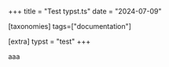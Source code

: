 +++
title = "Test typst.ts"
date = "2024-07-09"

[taxonomies]
tags=["documentation"]

[extra]
typst = "test"
+++


aaa